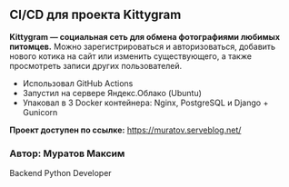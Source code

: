 ## CI/CD для проекта Kittygram

**Kittygram — социальная сеть для обмена фотографиями любимых питомцев.** Можно зарегистрироваться и авторизоваться, добавить нового котика на сайт или изменить существующего, а также просмотреть записи других пользователей.

- Использовал GitHub Actions
- Запустил на сервере Яндекс.Облако (Ubuntu)
- Упаковал в 3 Docker контейнера: Nginx, PostgreSQL и Django + Gunicorn

**Проект доступен по ссылке:** https://muratov.serveblog.net/

### Автор: Муратов Максим
Backend Python Developer
